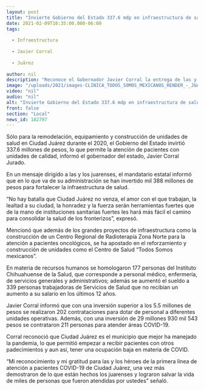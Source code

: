 ```yaml
---
layout: post
title: "Invierte Gobierno del Estado 337.6 mdp en infraestructura de salud en Juárez"
date: 2021-02-09T16:35:00.000-06:00
tags:
  
  - Infraestructura
  
  - Javier Corral
  
  - Juárez
  
author: nil
description: "Reconoce el Gobernador Javier Corral la entrega de las y los Héroes de la Salud"
image: "/uploads/2021/images-CLINICA_TODOS_SOMOS_MEXICANOS_RENDER_-_JUAREZ_02.jpeg"
video: "nil"
audio: "nil"
alt: "Invierte Gobierno del Estado 337.6 mdp en infraestructura de salud en Juárez"
front: false
section: "Local"
news_id: 182797
---
```


Sólo para la remodelación, equipamiento y construcción de unidades de salud en Ciudad Juárez durante el 2020, el Gobierno del Estado invirtió 337.6 millones de pesos, lo que permite la atención de pacientes con unidades de calidad, informó el gobernador del estado, Javier Corral Jurado.

En un mensaje dirigido a las y los juarenses, el mandatario estatal informó que en lo que va de su administración se han invertido mil 388 millones de pesos para fortalecer la infraestructura de salud.

“No hay batalla que Ciudad Juárez no venza, el amor con el que trabajan, la lealtad a su ciudad, la honradez y la fuerza serán herramientas fuertes que de la mano de instituciones sanitarias fuertes les hará más fácil el camino para consolidar la salud de los fronterizos”, expresó.

Mencionó que además de los grandes proyectos de infraestructura como la construcción de un Centro Regional de Radioterapia Zona Norte para la atención a pacientes oncológicos, se ha apostado en el reforzamiento y construcción de unidades como el Centro de Salud “Todos Somos mexicanos”.

En materia de recursos humanos se homologaron 177 personas del Instituto Chihuahuense de la Salud, que corresponde a personal médico, enfermería, de servicios generales y administrativos; además se aumentó el sueldo a 339 personas trabajadoras de Servicios de Salud que no recibían un aumento a su salario en los últimos 12 años.

Javier Corral informó que con una inversión superior a los 5.5 millones de pesos se realizaron 202 contrataciones para dotar de personal a diferentes unidades operativas. Además, con una inversión de 29 millones 930 mil 543 pesos se contrataron 211 personas para atender áreas COVID-19.

Corral reconoció que Ciudad Juárez es el municipio que mejor ha manejado la pandemia, lo que permitió empezar a recibir pacientes con otros padecimientos y aun así, tener una ocupación baja en materia de COVID.

“Mi reconocimiento y mi gratitud para las y los héroes de la primera línea de atención a pacientes COVID-19 de Ciudad Juárez, una vez más demostraron de lo que están hechos los juarenses y lograron salvar la vida de miles de personas que fueron atendidas por ustedes” señaló.